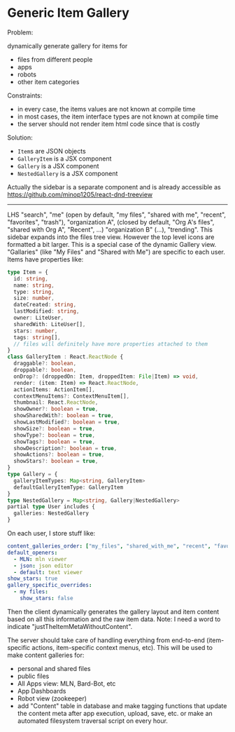 # Generic Item Gallery

Problem:

dynamically generate gallery for items for

- files from different people
- apps
- robots
- other item categories

Constraints:

- in every case, the items values are not known at compile time
- in most cases, the item interface types are not known at compile time
- the server should not render item html code since that is costly

Solution:

- `Item`s are JSON objects
- `GalleryItem` is a JSX component
- `Gallery` is a JSX component
- `NestedGallery` is a JSX component

Actually the sidebar is a separate component and is already accessible as
<https://github.com/minop1205/react-dnd-treeview>

--------------------------------------------------------------------------------

LHS "search", "me" (open by default, "my files", "shared with me", "recent", "favorites", "trash"), "organization A", (closed by default, "Org A's files", "shared with Org A", "Recent", ...) "organization B" (...), "trending". This sidebar expands into the files tree view. However the top level icons are  formatted a bit larger. This is a special case of the dynamic Gallery view. "Gallaries" (like "My Files" and "Shared with Me") are specific to each user. Items have properties like:

  ```ts
  type Item = {
    id: string,
    name: string,
    type: string,
    size: number,
    dateCreated: string,
    lastModified: string,
    owner: LiteUser,
    sharedWith: LiteUser[],
    stars: number,
    tags: string[],
    // files will definitely have more properties attached to them
  }
  class GalleryItem : React.ReactNode {
    draggable?: boolean,
    droppable?: boolean,
    onDrop?: (droppedOn: Item, droppedItem: File|Item) => void,
    render: (item: Item) => React.ReactNode,
    actionItems: ActionItem[],
    contextMenuItems?: ContextMenuItem[],
    thumbnail: React.ReactNode,
    showOwner?: boolean = true,
    showSharedWith?: boolean = true,
    showLastModified?: boolean = true,
    showSize?: boolean = true,
    showType?: boolean = true,
    showTags?: boolean = true,
    showDescription?: boolean = true,
    showActions?: boolean = true,
    showStars?: boolean = true,
  }
  type Gallery = {
    galleryItemTypes: Map<string, GalleryItem>
    defaultGalleryItemType: GalleryItem
  }
  type NestedGallery = Map<string, Gallery|NestedGallery>
  partial type User includes {
    galleries: NestedGallery
  }
  ```

  On each user, I store stuff like:

  ```yml
  content_galleries_order: ["my_files", "shared_with_me", "recent", "favorites", "trash"]
  default_openers:
    - MLN: mln viewer
    - json: json editor
    - default: text viewer
  show_stars: true
  gallery_specific_overrides:
    - my files:
      show_stars: false
  ```

  Then the client dynamically generates the gallery layout and item content based on all this information and the raw item data. Note: I need a word to indicate "justTheItemMetaWithoutContent".

  The server should take care of handling everything from end-to-end (item-specific actions, item-specific context menus, etc). This will be used to make content galleries for:

- personal and shared files
- public files
- All Apps view: MLN, Bard-Bot, etc
- App Dashboards
- Robot view (zookeeper)
- add "Content" table in database and make tagging functions that update the content meta after app execution, upload, save, etc. or make an automated filesystem traversal script on every hour.
